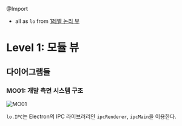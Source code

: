 @Import
* all as `lo` from [1레벨 논리 뷰](https://github.com/byron1st/my-workshop-doc/blob/master/doc/arch.views.1.logical.md)

# Level 1: 모듈 뷰
## 다이어그램들
### MO01: 개발 측면 시스템 구조
![MO01](https://github.com/byron1st/my-workshop-doc/blob/master/images/module-view-mo01-2016-08-19.png)

`lo.IPC`는 Electron의 IPC 라이브러리인 `ipcRenderer`, `ipcMain`을 이용한다.
